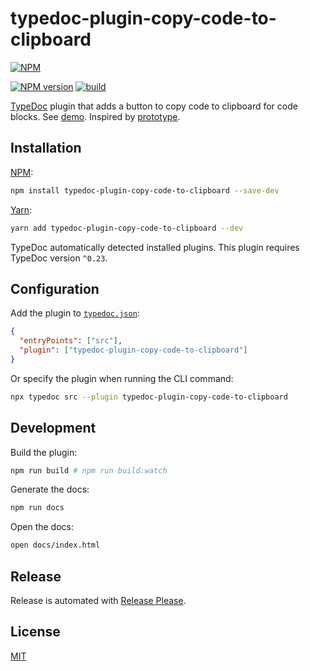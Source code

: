 # typedoc-plugin-copy-code-to-clipboard

[![NPM](https://nodei.co/npm/typedoc-plugin-copy-code-to-clipboard.png)](https://nodei.co/npm/typedoc-plugin-copy-code-to-clipboard/)

[![NPM version](https://img.shields.io/npm/v/typedoc-plugin-copy-code-to-clipboard.svg)](https://www.npmjs.com/package/typedoc-plugin-copy-code-to-clipboard)
[![build](https://github.com/remarkablemark/typedoc-plugin-copy-code-to-clipboard/actions/workflows/build.yml/badge.svg)](https://github.com/remarkablemark/typedoc-plugin-copy-code-to-clipboard/actions/workflows/build.yml)

[TypeDoc](https://github.com/TypeStrong/typedoc) plugin that adds a button to copy code to clipboard for code blocks. See [demo](https://b.remarkabl.org/typedoc-plugin-copy-code-to-clipboard). Inspired by [prototype](https://replit.com/@remarkablemark/Copy-code-to-clipboard).

## Installation

[NPM](https://www.npmjs.com/package/typedoc-plugin-copy-code-to-clipboard):

```sh
npm install typedoc-plugin-copy-code-to-clipboard --save-dev
```

[Yarn](https://yarnpkg.com/package/typedoc-plugin-copy-code-to-clipboard):

```sh
yarn add typedoc-plugin-copy-code-to-clipboard --dev
```

TypeDoc automatically detected installed plugins. This plugin requires TypeDoc version `^0.23`.

## Configuration

Add the plugin to [`typedoc.json`](https://typedoc.org/guides/options/):

```json
{
  "entryPoints": ["src"],
  "plugin": ["typedoc-plugin-copy-code-to-clipboard"]
}
```

Or specify the plugin when running the CLI command:

```sh
npx typedoc src --plugin typedoc-plugin-copy-code-to-clipboard
```

## Development

Build the plugin:

```sh
npm run build # npm run build:watch
```

Generate the docs:

```sh
npm run docs
```

Open the docs:

```sh
open docs/index.html
```

## Release

Release is automated with [Release Please](https://github.com/googleapis/release-please).

## License

[MIT](https://github.com/remarkablemark/typedoc-plugin-copy-code-to-clipboard/blob/master/LICENSE)
